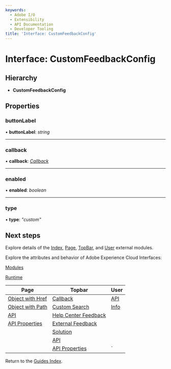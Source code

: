 ```yaml
---
keywords:
  - Adobe I/O
  - Extensibility
  - API Documentation
  - Developer Tooling
title: 'Interface: CustomFeedbackConfig'
---
```


# Interface: CustomFeedbackConfig

## Hierarchy

* **CustomFeedbackConfig**

## Properties

### buttonLabel

• **buttonLabel**: *string*

___

### callback

• **callback**: *[Callback](topbar.callback.md)*

___

### enabled

• **enabled**: *boolean*

___

### type

• **type**: *"custom"*

## Next steps

Explore details of the [Index](../modules/index.md), [Page](../modules/page.md), [TopBar](../modules/topbar.md), and [User](../modules/user.md) external modules.

Explore the attributes and behavior of Adobe Experience Cloud Interfaces:

[Modules](modules.md)

[Runtime](runtime.md)

| Page                                        | Topbar                                                     | User                     |
| ------------------------------------------- | ---------------------------------------------------------- | ------------------------ |
| [Object with Href](page.objectwithhref.md)  | [Callback](topbar.callback.md)                             | [API](user.userapi.md)   |
| [Object with Path](page.objectwithpath.md)  | [Custom Search](topbar.customsearchconfig.md)              | [Info](user.userinfo.md) |
| [API](page.pageapi.md)                      | [Help Center Feedback](topbar.helpcenterfeedbackconfig.md) |                          |
| [API Properties](page.pageapiproperties.md) | [External Feedback](topbar.externalfeedbackconfig.md)      |                          |
|                                             | [Solution](topbar.solution.md)                             |                          |
|                                             | [API](topbar.topbarapi.md)                                 |                          |
|                                             | [API Properties](topbar.topbarapiproperties.md)            | `                        |

Return to the [Guides Index](../../../index.md).

